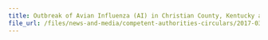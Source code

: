 ```yaml
---
title: Outbreak of Avian Influenza (AI) in Christian County, Kentucky and Cullman County, Alabama, USA 
file_url: /files/news-and-media/competent-authorities-circulars/2017-03-24-CA.pdf
---
```

